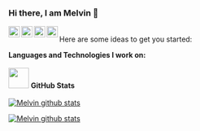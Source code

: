 ### Hi there, I am Melvin 👋

<a href="https://twitter.com/Melvincitooo"><img align="left" alt="Twitter" width="22px" src="https://cdn.jsdelivr.net/npm/simple-icons@v3/icons/twitter.svg" /></a> <a href="https://github.com/melvindragneel1"><img align="left" alt="Github" width="22px" src="https://cdn.jsdelivr.net/npm/simple-icons@v3/icons/github.svg" /></a> <a href="https://www.instagram.com/melvincitooo/"><img align="left" alt="Instagram" width="22px" src="https://cdn.jsdelivr.net/npm/simple-icons@v3/icons/instagram.svg" /></a> <a href="https://studio.youtube.com/channel/UCihA6m6-Lf0i4x_inO4SQ5Q/videos"><img align="left" alt="Pawan's Youtube" width="22px" src="https://cdn.jsdelivr.net/npm/simple-icons@v3/icons/youtube.svg" /></a>
<br/>
Here are some ideas to get you started:
<!--
- 👨‍💻 I passionately write technical blogs on [Medium](https://medium.com/@sharmaritesh3312).
- 🔭 I’m currently working on Full Stack Development.
- 🌱 I’m currently learning GraphQL & DevOps.
- 💬 Ask me about Full Stack Development and Technical Blogging.
- ⚡ Fun fact: I am a music lover, cricket lover and a web series lover.


<code><img height="40" src="https://user-images.githubusercontent.com/45563022/88324636-9b485a80-cd41-11ea-93d5-4479ce82cdee.png"></code>
<code><img height="40" src="https://user-images.githubusercontent.com/45563022/88325324-96d07180-cd42-11ea-8e5a-c047a3bb54a1.png"></code>
<code><img height="40" src="https://user-images.githubusercontent.com/45563022/88325157-57098a00-cd42-11ea-9703-847daf178a02.jpg"></code>
<code><img height="40" src="https://user-images.githubusercontent.com/45563022/88325230-70aad180-cd42-11ea-8afd-d38a674ddd22.png"></code>
<code><img height="40" src="https://user-images.githubusercontent.com/45563022/88325279-84563800-cd42-11ea-9c6c-fabe55e8f6f3.png"></code>
<code><img height="40" src="https://user-images.githubusercontent.com/45563022/88325472-c97a6a00-cd42-11ea-89c8-6c078086fa77.png"></code>
<code><img height="40" src="https://user-images.githubusercontent.com/45563022/88325506-d6975900-cd42-11ea-887e-9e4e2db231be.png"></code>
-->
**Languages and Technologies I work on:**
<br />
<br />
<code><img height="40" src="https://user-images.githubusercontent.com/45563022/88325432-bb2c4e00-cd42-11ea-97fa-a55a208ddf0e.png"></code>
**GitHub Stats**
<br />
<br />
<a href="https://github.com/GonzalezPascualMelvinPaul">
 <img align="center" src="https://github-readme-stats.vercel.app/api/top-langs/?username=GonzalezPascualMelvinPaul&hide=jupyter%20notebook&show_icons=true&theme=radical" alt="Melvin github stats"/></a>

<a href="https://github.com/GonzalezPascualMelvinPaul">
 <img align="center" src="https://github-readme-stats.vercel.app/api?username=GonzalezPascualMelvinPaul&theme=onedark" alt="Melvin github stats"/></a>

